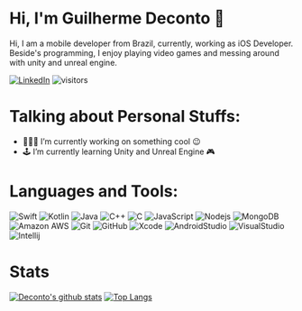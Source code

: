 # Hi, I'm Guilherme Deconto 👋

Hi, I am a mobile developer from Brazil, currently, working as iOS Developer. Beside's programming, I enjoy playing video games and messing around with unity and unreal engine.

[![LinkedIn](https://img.shields.io/badge/-LinkedIn-black?style=flat&logo=Linkedin&logoColor=white)](https://www.linkedin.com/in/guilhermedeconto/)
![visitors](https://visitor-badge.glitch.me/badge?page_id=GuilhermeDeconto)

# Talking about Personal Stuffs:

- 👨🏽‍💻 I’m currently working on something cool :wink:
- 🕹 I’m currently learning Unity and Unreal Engine 🎮

# Languages and Tools:
![Swift](https://img.shields.io/badge/-Swift-181717?style=flat-square&logo=swift)
![Kotlin](https://img.shields.io/badge/-Kotlin-181717?style=flat-square&logo=kotlin)
![Java](https://img.shields.io/badge/-java-181717?style=flat-square&logo=java)
![C++](https://img.shields.io/badge/-C++-181717?style=flat-square&logo=c)
![C](https://img.shields.io/badge/-C-181717?style=flat-square&logo=c)
![JavaScript](https://img.shields.io/badge/-JavaScript-181717?style=flat-square&logo=javascript)
![Nodejs](https://img.shields.io/badge/-Nodejs-181717?style=flat-square&logo=Node.js)
![MongoDB](https://img.shields.io/badge/-MongoDB-181717?style=flat-square&logo=mongodb)
![Amazon AWS](https://img.shields.io/badge/Amazon%20AWS-232F3E?style=flat-square&logo=amazon-aws)
![Git](https://img.shields.io/badge/-Git-181717?style=flat-square&logo=git)
![GitHub](https://img.shields.io/badge/-GitHub-181717?style=flat-square&logo=github)
![Xcode](https://img.shields.io/badge/-Xcode-181717?style=flat-square&logo=xcode)
![AndroidStudio](https://img.shields.io/badge/-AndroidStudio-181717?style=flat-square&logo=android-studio)
![VisualStudio](https://img.shields.io/badge/-VisualStudio-00599C?style=flat-square&logo=visual-studio)
![Intellij](https://img.shields.io/badge/-Intellij-181717?style=flat-square&logo=intellij-idea)

<!--
<code><img height="40" src="https://raw.githubusercontent.com/github/explore/80688e429a7d4ef2fca1e82350fe8e3517d3494d/topics/swift/swift.png"></code>
<code><img height="40" src="https://raw.githubusercontent.com/github/explore/80688e429a7d4ef2fca1e82350fe8e3517d3494d/topics/java/java.png"></code>
<code><img height="40" src="https://raw.githubusercontent.com/github/explore/80688e429a7d4ef2fca1e82350fe8e3517d3494d/topics/nodejs/nodejs.png"></code>
<code><img height="40" src="https://raw.githubusercontent.com/github/explore/5c058a388828bb5fde0bcafd4bc867b5bb3f26f3/topics/c/c.png"></code>
<code><img height="40" src="https://raw.githubusercontent.com/github/explore/80688e429a7d4ef2fca1e82350fe8e3517d3494d/topics/cpp/cpp.png"></code>
<code><img height="40" src="https://raw.githubusercontent.com/github/explore/80688e429a7d4ef2fca1e82350fe8e3517d3494d/topics/javascript/javascript.png"></code>
<code><img height="40" src="https://raw.githubusercontent.com/github/explore/80688e429a7d4ef2fca1e82350fe8e3517d3494d/topics/sql/sql.png"></code>
<code><img height="40" src="https://raw.githubusercontent.com/github/explore/80688e429a7d4ef2fca1e82350fe8e3517d3494d/topics/firebase/firebase.png"></code>
<code><img height="40" src="https://raw.githubusercontent.com/github/explore/80688e429a7d4ef2fca1e82350fe8e3517d3494d/topics/aws/aws.png"></code>
<code><img height="40" src="https://raw.githubusercontent.com/github/explore/80688e429a7d4ef2fca1e82350fe8e3517d3494d/topics/git/git.png"></code>
<code><img height="40" src="https://raw.githubusercontent.com/github/explore/80688e429a7d4ef2fca1e82350fe8e3517d3494d/topics/visual-studio-code/visual-studio-code.png"></code>
<code><img height="40" src="https://raw.githubusercontent.com/github/explore/80688e429a7d4ef2fca1e82350fe8e3517d3494d/topics/xcode/xcode.png"></code>
-->

# Stats
[![Deconto's github stats](https://github-readme-stats.vercel.app/api?username=GuilhermeDeconto&show_icons=true&count_private=true&theme=radical)](https://github.com/GuilhermeDeconto)
[![Top Langs](https://github-readme-stats.vercel.app/api/top-langs/?username=GuilhermeDeconto&layout=compact&theme=radical)](https://github.com/GuilhermeDeconto)


<!--
**GuilhermeDeconto/GuilhermeDeconto** is a ✨ _special_ ✨ repository because its `README.md` (this file) appears on your GitHub profile.

Here are some ideas to get you started:

- 🔭 I’m currently working on ...
- 🌱 I’m currently learning ...
- 👯 I’m looking to collaborate on ...
- 🤔 I’m looking for help with ...
- 💬 Ask me about ...
- 📫 How to reach me: ...
- 😄 Pronouns: ...
- ⚡ Fun fact: ...
-->
